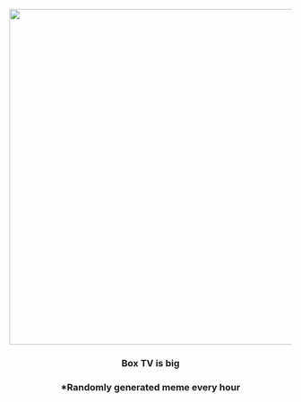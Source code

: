 <p align="center">
        <img src="https://i.redd.it/vmy6wl069t591.png" width="600" height="600">
        </p>
        <h3 align="center">Box TV is big</h3>
        <h3 align="center">*Randomly generated meme every hour</h3>
    